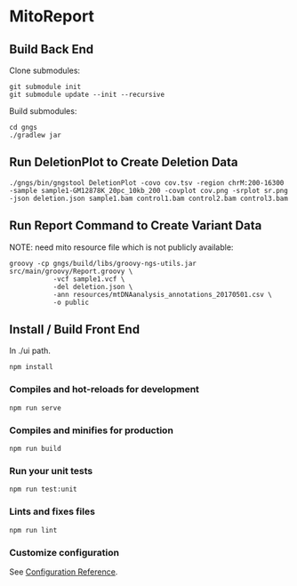 # MitoReport

## Build Back End

Clone submodules:

```
git submodule init
git submodule update --init --recursive
```

Build submodules:

```
cd gngs
./gradlew jar
```

## Run DeletionPlot to Create Deletion Data

```
./gngs/bin/gngstool DeletionPlot -covo cov.tsv -region chrM:200-16300 -sample sample1-GM12878K_20pc_10kb_200 -covplot cov.png -srplot sr.png -json deletion.json sample1.bam control1.bam control2.bam control3.bam
```

## Run Report Command to Create Variant Data

NOTE: need mito resource file which is not publicly available:

```
groovy -cp gngs/build/libs/groovy-ngs-utils.jar src/main/groovy/Report.groovy \
           -vcf sample1.vcf \
           -del deletion.json \
           -ann resources/mtDNAanalysis_annotations_20170501.csv \
           -o public
```


## Install / Build Front End

In ./ui path.

```
npm install
```

### Compiles and hot-reloads for development
```
npm run serve
```

### Compiles and minifies for production
```
npm run build
```

### Run your unit tests
```
npm run test:unit
```

### Lints and fixes files
```
npm run lint
```

### Customize configuration
See [Configuration Reference](https://cli.vuejs.org/config/).

